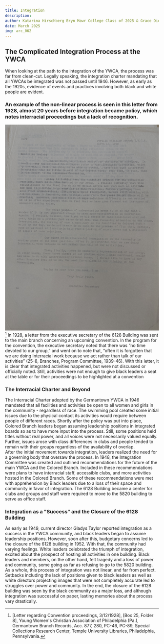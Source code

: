 ```yaml
---
title: Integration
description:
author: Katarina Hirschberg Bryn Mawr College Class of 2025 & Grace Diehl Bryn Mawr College Class of 2027
date: March 2025
img: arc_062
---
```


## The Complicated Integration Process at the YWCA
When looking at the path to the integration of the YWCA, the process was far from clean-cut. Legally speaking, the integration charter mandating that all YWCAs be integrated was not passed until 1946. However, as early as the 1920s, evidence of events and practices involving both black and white people are evident.  

### An example of the non-linear process is seen in this letter from 1928, almost 20 years before integration became policy, which notes interracial proceedings but a lack of recognition.
![archive letter regarding convention proceedings](https://github.com/digbmc/germantown-y/blob/Harkness-House-Branch-Y/objects/arc_062.jpg) [^fn1]
In 1928, a letter from the executive secretary of the 6128 Building was sent to the main branch concerning an upcoming convention. In the program for the convention, the executive secretary noted that there was “no time devoted to our group,” and went on to note that, “often it is forgotten that we are doing Interracial work because we act rather than talk of our activities” (25-8, Branches, Program Committee, 1939-46). With this letter, it is clear that integrated activities happened, but were not discussed or officially noted. Still, activities were not enough to give black leaders a seat at the table or for their proceedings to be highlighted at a convention

### The Interracial Charter and Beyond
The Interracial Charter adopted by the Germantown YWCA in 1946 mandated that all facilities and activities be open to all women and girls in the community - regardless of race. The swimming pool created some initial issues due to the physical contact its activities would require between people of different races. Shortly after the policy was put into place, Colored Branch leaders began assuming leadership positions in integrated boards so as to have more input into the process. Still, some positions held titles without real power, and all voices were not necessarily valued equally. Further, issues arose with class differences in clubs and people tended to remain with their groups regardless of the availability of overlap.  
After the initial movement towards integration, leaders realized the need for a governing body that oversaw the process. In 1948, the Integration Committee was created and outlined recommendations for the future of the main YWCA and the Colored Branch. Included in these recommendations were plans to have interracial staff, accessible clubs, and more activities hosted in the Colored Branch. Some of these recommendations were met with apprehension by Black leaders due to a loss of their space and community in favor of integration. The 6128 Building became a center for clubs and groups and staff were required to move to the 5820 building to serve as office staff.

### Integration as a "Success" and the Closure of the 6128 Building
As early as 1949, current director Gladys Taylor reported integration as a success in the YWCA community, and black leaders began to assume leadership positions. However, soon after this, budgetary concerns led to the closure of the 6128 building in 1952. With that, the community had varying feelings. White leaders celebrated the triumph of integration, excited about the prospect of hosting all activities in one building. Black leaders and members, on the other hand, felt tragedy and a loss of power and community, some going as far as refusing to go to the 5820 building.
As a whole, this process of integration was not linear, and far from perfect. Setbacks including the lack of positions given to black leaders as well as white directors projecting images that were not completely accurate led to struggles over power and community. In the end, the closure of the 6128 building was seen by the black community as a major loss, and although integration was successful on paper, lasting memories about the process vary drastically.

[^fn1]: [Letter regarding Convention proceedings, 3/12/1928], [Box 25, Folder 8], Young Women's Christian Association of Philadelphia (Pa.), Germantown Branch Records, Acc. 877, 280, PC-46, PC-89, Special Collections Research Center, Temple University Libraries, Philadelphia, Pennsylvania.

